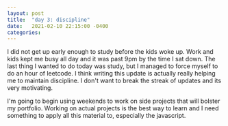 ```yaml
---
layout: post
title:  "day 3: discipline"
date:   2021-02-10 22:15:00 -0400
categories: 
---
```


I did not get up early enough to study before the kids woke up.  Work and kids kept me busy all day and it was past 9pm by the time I sat down.  The last thing I wanted to do today was study, but I managed to force myself to do an hour of leetcode.  I think writing this update is actually really helping me to maintain discipline.  I don't want to break the streak of updates and its very motivating.

I'm going to begin using weekends to work on side projects that will bolster my portfolio.  Working on actual projects is the best way to learn and I need something to apply all this material to, especially the javascript.
